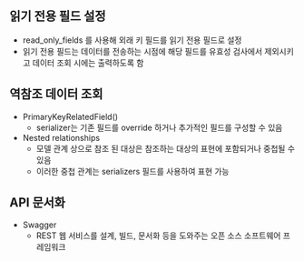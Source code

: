 ## 읽기 전용 필드 설정

- read_only_fields 를 사용해 외래 키 필드를 읽기 전용 필드로 설정
- 읽기 전용 필드는 데이터를 전송하는 시점에 해당 필드를 유효성 검사에서 제외시키고 데이터 조회 시에는 출력하도록 함

## 역참조 데이터 조회

- PrimaryKeyRelatedField()
    - serializer는 기존 필드를 override 하거나 추가적인 필드를 구성할 수 있음
- Nested relationships
    - 모델 관계 상으로 참조 된 대상은 참조하는 대상의 표현에 포함되거나 중첩될 수 있음
    - 이러한 중첩 관계는 serializers 필드를 사용하여 표현 가능

## API 문서화

- Swagger
    - REST 웹 서비스를 설계, 빌드, 문서화 등을 도와주는 오픈 소스 소프트웨어 프레임워크
